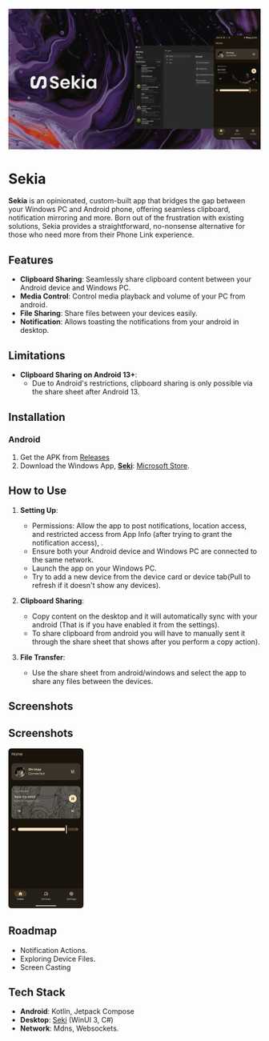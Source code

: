 <p align="center">
  <img alt="Files hero image" src="./.github/readme-images/ReadmeHero.png" />
</p>

# Sekia

**Sekia** is an opinionated, custom-built app that bridges the gap between your Windows PC and Android phone, offering seamless clipboard, notification mirroring and more. Born out of the frustration with existing solutions, Sekia provides a straightforward, no-nonsense alternative for those who need more from their Phone Link experience.

## Features

- **Clipboard Sharing**: Seamlessly share clipboard content between your Android device and Windows PC.
- **Media Control**: Control media playback and volume of your PC from android.
- **File Sharing**: Share files between your devices easily.
- **Notification**: Allows toasting the notifications from your android in desktop.

## Limitations

- **Clipboard Sharing on Android 13+**:
   - Due to Android's restrictions, clipboard sharing is only possible via the share sheet after Android 13.
## Installation

### Android
1. Get the APK from [Releases](https://github.com/shrimqy/Sekia/releases/tag/v0.1)
2. Download the Windows App, [**Seki**](https://github.com/shrimqy/Seki): [Microsoft Store](https://apps.microsoft.com/store/detail/9PJV6D1JPG0H?cid=DevShareMCLPCS).

## How to Use

1. **Setting Up**:
   - Permissions: Allow the app to post notifications, location access, and restricted access from App Info (after trying to grant the notification access), .
   - Ensure both your Android device and Windows PC are connected to the same network.
   - Launch the app on your Windows PC.
   - Try to add a new device from the device card or device tab(Pull to refresh if it doesn't show any devices).

2. **Clipboard Sharing**:
   - Copy content on the desktop and it will automatically sync with your android (That is if you have enabled it from the settings).
   - To share clipboard from android you will have to manually sent it through the share sheet that shows after you perform a copy action).
3. **File Transfer**:
   - Use the share sheet from android/windows and select the app to share any files between the devices.


## Screenshots

## Screenshots

![screenshots of app](./.github/readme-images/Screenshot.png)

## Roadmap

- Notification Actions.
- Exploring Device Files.
- Screen Casting

## Tech Stack

- **Android**: Kotlin, Jetpack Compose
- **Desktop**: [Seki](https://github.com/shrimqy/Seki) (WinUI 3, C#)
- **Network**: Mdns, Websockets.
